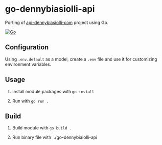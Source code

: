 # go-dennybiasiolli-api

Porting of [api-dennybiasiolli-com](https://github.com/dennybiasiolli/api-dennybiasiolli-com/)
project using Go.

[![Go](https://github.com/dennybiasiolli/go-dennybiasiolli-api/actions/workflows/go.yml/badge.svg)](https://github.com/dennybiasiolli/go-dennybiasiolli-api/actions/workflows/go.yml)

## Configuration

Using `.env.default` as a model, create a `.env` file and use it for customizing environment variables.


## Usage

1. Install module packages with `go install`

2. Run with `go run .`


## Build

1. Build module with `go build .`

2. Run binary file with `./go-dennybiaiolli-api
